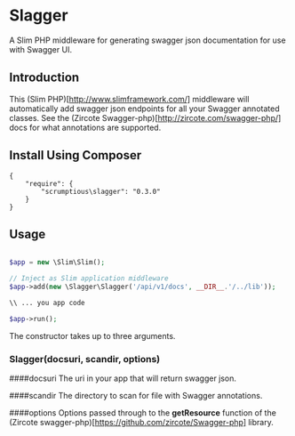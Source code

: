 Slagger
============

A Slim PHP middleware for generating swagger json documentation for use with Swagger UI.

## Introduction
This (Slim PHP)[http://www.slimframework.com/] middleware will automatically add swagger json endpoints
for all your Swagger annotated classes. See the (Zircote Swagger-php)[http://zircote.com/swagger-php/] 
docs for what annotations are supported.

## Install Using Composer
```
{
    "require": {
        "scrumptious\slagger": "0.3.0"
    }
}
```

## Usage
```php

$app = new \Slim\Slim();

// Inject as Slim application middleware
$app->add(new \Slagger\Slagger('/api/v1/docs', __DIR__.'/../lib'));

\\ ... you app code

$app->run();
```

The constructor takes up to three arguments. 

### Slagger(docsuri, scandir, options)

####docsuri
The uri in your app that will return swagger json.

####scandir
The directory to scan for file with Swagger annotations. 

####options
Options passed through to the **getResource** function of the (Zircote swagger-php)[https://github.com/zircote/Swagger-php] library.